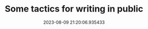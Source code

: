 ---
date: 2023-08-09 21:20:06.935433
link:
  source: web
  source_url: https://roytang.net
  text: Some tactics for writing in public
  url: https://jvns.ca/blog/2023/08/07/tactics-for-writing-in-public/
source: web
syndicated:
- type: mastodon
  url: https://indieweb.social/users/roytang/statuses/110861746712195847
tags:
- blogging
title: Some tactics for writing in public
---